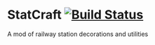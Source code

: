 # StatCraft [![Build Status](https://drone.io/github.com/cvronmin/railwayp/status.png)](https://drone.io/github.com/cvronmin/railwayp/latest)
A mod of railway station decorations and utilities
